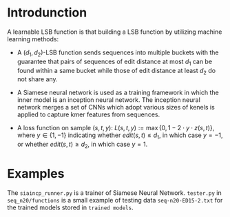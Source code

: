 Introdunction
==============

A learnable LSB function is that building a LSB function by utilizing machine learning methods:

- A $(d_1,d_2)$-LSB function sends sequences into multiple buckets with the guarantee that pairs of sequences of edit distance at most $d_1$ can be found within a same bucket while those of edit distance at least $d_2$ do not share any. 

-  A Siamese neural network is used as a training framework in which the inner model is an inception neural network. The inception neural network merges a set of CNNs which adopt various sizes of kenels is applied to capture kmer features from sequences.

- A loss function on sample $(s,t,y)$: $L(s,t,y) := \max\lbrace0, 1-2\cdot y\cdot z(s,t)\rbrace$, where $y \in \lbrace1, -1\rbrace$ indicating whether $edit(s,t) \le d_1$, in which case $y = -1$, or whether $edit(s,t) \ge d_2$, in which case $y = 1$.

Examples
==============

The `siaincp_runner.py` is a trainer of Siamese Neural Network.
 `tester.py` in `seq_n20/functions` is a small example of testing data `seq-n20-ED15-2.txt` for the trained models stored in `trained models`.

